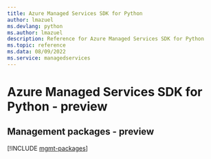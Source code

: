 ```yaml
---
title: Azure Managed Services SDK for Python
author: lmazuel
ms.devlang: python
ms.author: lmazuel
description: Reference for Azure Managed Services SDK for Python
ms.topic: reference
ms.data: 08/09/2022
ms.service: managedservices
---
```

# Azure Managed Services SDK for Python - preview

## Management packages - preview
[!INCLUDE [mgmt-packages](managed-services-mgmt-index.md)]
